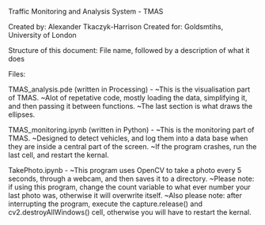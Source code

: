 Traffic Monitoring and Analysis System - TMAS

Created by:  Alexander Tkaczyk-Harrison
Created for: Goldsmtihs, University of London

Structure of this document: File name, followed by a description of what it does

Files:

TMAS_analysis.pde (written in Processing) -
~This is the visualisation part of TMAS.
~Alot of repetative code, mostly loading the data, simplifying it, and then passing it between functions. 
~The last section is what draws the ellipses.

TMAS_monitoring.ipynb (written in Python) - 
~This is the monitoring part of TMAS. 
~Designed to detect vehicles, and log them into a data base when they are inside a central part
of the screen. 
~If the program crashes, run the last cell, and restart the kernal.

TakePhoto.ipynb - 
~This program uses OpenCV to take a photo every 5 seconds, through a webcam, and then saves it to a directory.
~Please note: if using this program, change the count variable to what ever number your last photo was, otherwise it will overwrite itself. 
~Also please note: after interrupting the program, execute the capture.release() and cv2.destroyAllWindows() cell, otherwise you will have to restart the kernal. 
